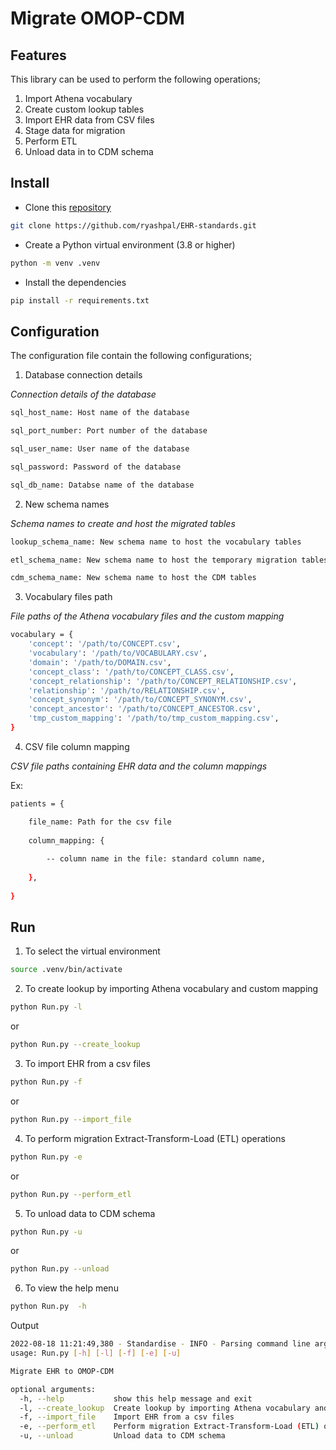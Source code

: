 # Migrate OMOP-CDM


## Features

This library can be used to perform the following operations;

1. Import Athena vocabulary
2. Create custom lookup tables
3. Import EHR data from CSV files
4. Stage data for migration
4. Perform ETL
5. Unload data in to CDM schema


## Install

* Clone this [repository](https://github.com/ryashpal/EHR-standards)
```bash
git clone https://github.com/ryashpal/EHR-standards.git
```
* Create a Python virtual environment (3.8 or higher)
```bash
python -m venv .venv
```
* Install the dependencies
```bash
pip install -r requirements.txt
```


## Configuration

The configuration file contain the following configurations;


1. Database connection details

*Connection details of the database*

```bash
sql_host_name: Host name of the database

sql_port_number: Port number of the database

sql_user_name: User name of the database

sql_password: Password of the database

sql_db_name: Databse name of the database
```


2. New schema names

*Schema names to create and host the migrated tables*

```bash
lookup_schema_name: New schema name to host the vocabulary tables

etl_schema_name: New schema name to host the temporary migration tables

cdm_schema_name: New schema name to host the CDM tables
```


3. Vocabulary files path

*File paths of the Athena vocabulary files and the custom mapping*

```bash
vocabulary = {
    'concept': '/path/to/CONCEPT.csv',
    'vocabulary': '/path/to/VOCABULARY.csv',
    'domain': '/path/to/DOMAIN.csv',
    'concept_class': '/path/to/CONCEPT_CLASS.csv',
    'concept_relationship': '/path/to/CONCEPT_RELATIONSHIP.csv',
    'relationship': '/path/to/RELATIONSHIP.csv',
    'concept_synonym': '/path/to/CONCEPT_SYNONYM.csv',
    'concept_ancestor': '/path/to/CONCEPT_ANCESTOR.csv',
    'tmp_custom_mapping': '/path/to/tmp_custom_mapping.csv',
}
```


4. CSV file column mapping

*CSV file paths containing EHR data and the column mappings*

Ex:

```bash
patients = {

    file_name: Path for the csv file
    
    column_mapping: {
    
        -- column name in the file: standard column name,
        
    },
    
}
```


## Run

1. To select the virtual environment
```bash
source .venv/bin/activate
```

2. To create lookup by importing Athena vocabulary and custom mapping
```bash
python Run.py -l
```
or
```bash
python Run.py --create_lookup
```

3. To import EHR from a csv files
```bash
python Run.py -f
```
or
```bash
python Run.py --import_file
```

4. To perform migration Extract-Transform-Load (ETL) operations
```bash
python Run.py -e
```
or
```bash
python Run.py --perform_etl
```

5. To unload data to CDM schema
```bash
python Run.py -u
```
or
```bash
python Run.py --unload
```

6. To view the help menu
```bash
python Run.py  -h
```
Output
```bash
2022-08-18 11:21:49,380 - Standardise - INFO - Parsing command line arguments
usage: Run.py [-h] [-l] [-f] [-e] [-u]

Migrate EHR to OMOP-CDM

optional arguments:
  -h, --help           show this help message and exit
  -l, --create_lookup  Create lookup by importing Athena vocabulary and custom mapping
  -f, --import_file    Import EHR from a csv files
  -e, --perform_etl    Perform migration Extract-Transform-Load (ETL) operations
  -u, --unload         Unload data to CDM schema
```
